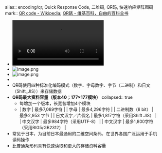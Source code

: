 alias:: encoding/qr, Quick Response Code, 二维码, QR码, 快速响应矩阵图码
mark:: [QR code - Wikipedia](https://en.wikipedia.org/wiki/QR_code); [QR碼 - 维基百科，自由的百科全书](https://zh.wikipedia.org/wiki/QR%E7%A2%BC)
- ![二维码的工作原理图.mp4](../assets/encoding/二维码的工作原理图_1649517465982_0.mp4)
- ![image.png](../assets/encoding/image_1649518251181_0.png)
- ![image.png](../assets/encoding/image_1649518314106_0.png)
-
- QR码使用四种标准化编码模式（数字、字母数字、字节（二进制）和日文（Shift_JIS））来存储数据
- **QR码最大资料容量（版本40；177×177模块）**
  collapsed:: true
  - 每增加一个版本，长宽各增加4个模块
  - | 数字 | 最多7,089字符 |
    | 字母 | 最多4,296字符 |
    | 二进制数（8 bit） | 最多2,953 字节 |
    | 日文汉字／片假名 | 最多1,817字符（采用Shift JIS） |
    | 中文汉字 | 最多984字符（采用UTF-8） |
    | 中文汉字 | 最多1,800字符（采用BIG5/GB2312） |
- 常见于日本，为目前日本最通用的二维空间条码，在世界各国广泛运用于手机读码操作
- 比普通条形码具有快速读取和更大的存储资料容量